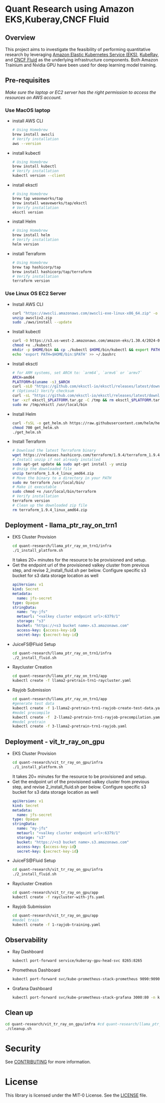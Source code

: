 # Quant Research using Amazon EKS,Kuberay,CNCF Fluid

## Overview
This project aims to investigate the feasibility of performing quantitative research by leveraging [Amazon Elastic Kubernetes Service (EKS)](https://aws.amazon.com/eks/), [KubeRay](https://github.com/ray-project/kuberay), and [CNCF Fluid](https://github.com/fluid-cloudnative/fluid) as the underlying infrastructure components. Both Amazon Trainium and Nvidia GPU have been used for deep learning model training.

## Pre-requisites
*Make sure the laptop or EC2 server has the right permission to access the resources on AWS account.*
### **Use MacOS laptop**
  - install AWS CLI
    ```sh
    # Using Homebrew
    brew install awscli
    # Verify installation
    aws --version
    ```
  - install kubectl
    ```sh
    # Using Homebrew
    brew install kubectl
    # Verify installation
    kubectl version --client
    ```
  - install eksctl
    ```sh
    # Using Homebrew
    brew tap weaveworks/tap
    brew install weaveworks/tap/eksctl
    # Verify installation
    eksctl version
    ```
  - install Helm
    ```sh
    # Using Homebrew
    brew install helm
    # Verify installation
    helm version
    ```
  - install Terraform
    ```sh
    # Using Homebrew
    brew tap hashicorp/tap
    brew install hashicorp/tap/terraform
    # Verify installation
    terraform version
    ```
### **Use Linux OS EC2 Server**
  - Install AWS CLI
    ```sh
    curl "https://awscli.amazonaws.com/awscli-exe-linux-x86_64.zip" -o "awscliv2.zip"
    unzip awscliv2.zip
    sudo ./aws/install --update
    ```
  - Install kubectl
    ```sh
    curl -O https://s3.us-west-2.amazonaws.com/amazon-eks/1.30.4/2024-09-11/bin/linux/amd64/kubectl
    chmod +x ./kubectl
    mkdir -p $HOME/bin && cp ./kubectl $HOME/bin/kubectl && export PATH=$HOME/bin:$PATH
    echo 'export PATH=$HOME/bin:$PATH' >> ~/.bashrc
  - Install eksctl
    ```sh
    # for ARM systems, set ARCH to: `arm64`, `armv6` or `armv7`
    ARCH=amd64
    PLATFORM=$(uname -s)_$ARCH
    curl -sLO "https://github.com/eksctl-io/eksctl/releases/latest/download/eksctl_$PLATFORM.tar.gz"
    # (Optional) Verify checksum
    curl -sL "https://github.com/eksctl-io/eksctl/releases/latest/download/eksctl_checksums.txt" | grep $PLATFORM | sha256sum --check
    tar -xzf eksctl_$PLATFORM.tar.gz -C /tmp && rm eksctl_$PLATFORM.tar.gz
    sudo mv /tmp/eksctl /usr/local/bin
  - Install Helm
    ```sh
    curl -fsSL -o get_helm.sh https://raw.githubusercontent.com/helm/helm/main/scripts/get-helm-3
    chmod 700 get_helm.sh
    ./get_helm.sh
  - Install Terraform
    ```sh
    # Download the latest Terraform binary
    wget https://releases.hashicorp.com/terraform/1.9.4/terraform_1.9.4_linux_amd64.zip
    # Install unzip if not already installed
    sudo apt-get update && sudo apt-get install -y unzip
    # Unzip the downloaded file
    unzip terraform_1.9.4_linux_amd64.zip
    # Move the binary to a directory in your PATH
    sudo mv terraform /usr/local/bin/
    # Make it executable
    sudo chmod +x /usr/local/bin/terraform
    # Verify installation
    terraform version
    # Clean up the downloaded zip file
    rm terraform_1.9.4_linux_amd64.zip

## Deployment - llama_ptr_ray_on_trn1
- EKS Cluster Provision
  ```sh
  cd quant-research/llama_ptr_ray_on_trn1/infra
  ./1_install_platform.sh
  ```
  It takes 20+ minutes for the resource to be provisioned and setup.
- Get the endpoint url of the provisioned valkey cluster from previous step, and revise 2_install_fluid.sh per below. Configure specific s3 bucket for s3 data storage location as well
  ```yaml
  apiVersion: v1
  kind: Secret
  metadata:
    name: jfs-secret
  type: Opaque
  stringData:
    name: "my-jfs"               
    metaurl: "<valkey cluster endpoint url>:6379/1"
    storage: "s3"                
    bucket: "https://<s3 bucket name>.s3.amazonaws.com"
    access-key: {access-key-id}
    secret-key: {secrect-key-id}
  ```
- JuiceFS@Fluid Setup
  ```sh
  cd quant-research/llama_ptr_ray_on_trn1/infra
  ./2_install_fluid.sh
  ```
- Raycluster Creation
  ```sh
  cd quant-research/llama_ptr_ray_on_trn1/app
  kubectl create -f llama2-pretrain-trn1-raycluster.yaml  
  ```
- Rayjob Submission
  ```sh
  cd quant-research/llama_ptr_ray_on_trn1/app
  #generate test data
  kubectl create -f 1-llama2-pretrain-trn1-rayjob-create-test-data.yaml
  #model precompile
  kubectl create -f  2-llama2-pretrain-trn1-rayjob-precompilation.yaml
  #model pretrain
  kubectl create -f 3-llama2-pretrain-trn1-rayjob.yaml
  ```
## Deployment - vit_tr_ray_on_gpu
- EKS Cluster Provision
  ```sh
  cd quant-research/vit_tr_ray_on_gpu/infra
  ./1_install_platform.sh
  ```
  It takes 20+ minutes for the resource to be provisioned and setup.
- Get the endpoint url of the provisioned valkey cluster from previous step, and revise 2_install_fluid.sh per below. Configure specific s3 bucket for s3 data storage location as well
  ```yaml
  apiVersion: v1
  kind: Secret
  metadata:
    name: jfs-secret
  type: Opaque
  stringData:
    name: "my-jfs"               
    metaurl: "<valkey cluster endpoint url>:6379/1"
    storage: "s3"                
    bucket: "https://<s3 bucket name>.s3.amazonaws.com"
    access-key: {access-key-id}
    secret-key: {secrect-key-id}
  ```
- JuiceFS@Fluid Setup
  ```sh
  cd quant-research/vit_tr_ray_on_gpu/infra
  ./2_install_fluid.sh
  ```
- Raycluster Creation
  ```sh
  cd quant-research/vit_tr_ray_on_gpu/app
  kubectl create -f raycluster-with-jfs.yaml
  ```
- Rayjob Submission
  ```sh
  cd quant-research/vit_tr_ray_on_gpu/app
  #model train
  kubectl create -f 1-rayjob-training.yaml
  ```
## Observability
- Ray Dashboard
  ```sh
  kubectl port-forward service/kuberay-gpu-head-svc 8265:8265
  ```
- Prometheus Dashboard
  ```sh
  kubectl port-forward svc/kube-prometheus-stack-prometheus 9090:9090 -n kube-prometheus-stack
  ```
- Grafana Dashboard
  ```sh
  kubectl port-forward svc/kube-prometheus-stack-grafana 3000:80 -n kube-prometheus-stack
  ```
## Clean up
```sh
cd quant-research/vit_tr_ray_on_gpu/infra #cd quant-research/llama_ptr_ray_on_trn1/infra
./cleanup.sh
```

# Security

See [CONTRIBUTING](CONTRIBUTING.md#security-issue-notifications) for more information.

# License

This library is licensed under the MIT-0 License. See the [LICENSE](https://github.com/aws-samples/sample-cap-quant/blob/main/LICENSE) file.

